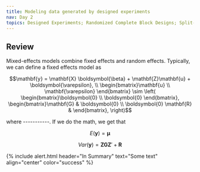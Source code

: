 ```yaml
---
title: Modeling data generated by designed experiments
nav: Day 2
topics: Designed Experiments; Randomized Complete Block Designs; Split-Plot-Designs; Repeated Measures
---
```


## Review  

Mixed-effects models combine fixed effects and random effects. 
Typically, we can define a fixed effects model as 

$$\mathbf{y} = \mathbf{X} \boldsymbol{\beta} + \mathbf{Z}\mathbf{u} + \boldsymbol{\varepsilon}, \\ 
\begin{bmatrix}\mathbf{u} \\ \mathbf{\varepsilon} \end{bmatrix} \sim \left(
\begin{bmatrix}\boldsymbol{0} \\ \boldsymbol{0} \end{bmatrix}, 
\begin{bmatrix}\mathbf{G} & \boldsymbol{0} \\
\boldsymbol{0} \mathbf{R} & \end{bmatrix}, 
\right)$$

where -----------. 
If we do the math, we get that  

$$E(\mathbf{y}) = \boldsymbol{\mu}$$

$$Var(\mathbf{y}) = \mathbf{Z}\mathbf{G}\mathbf{Z}' + \mathbf{R}$$

{% include alert.html header="In Summary" text="Some text" align="center" color="success" %}
